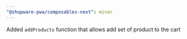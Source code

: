 ```yaml
---
"@shopware-pwa/composables-next": minor
---
```


Added `addProducts` function that allows add set of product to the cart
